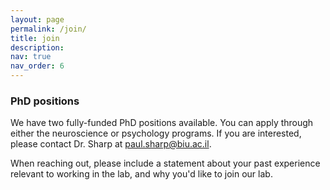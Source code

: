 ```yaml
---
layout: page
permalink: /join/
title: join
description:
nav: true
nav_order: 6
---
```


### PhD positions

We have two fully-funded PhD positions available. You can apply through either  the neuroscience or psychology programs. If you are interested, please contact Dr. Sharp at paul.sharp@biu.ac.il. 

When reaching out, please include a statement about your past experience relevant to working in the lab, and why you'd like to join our lab. 